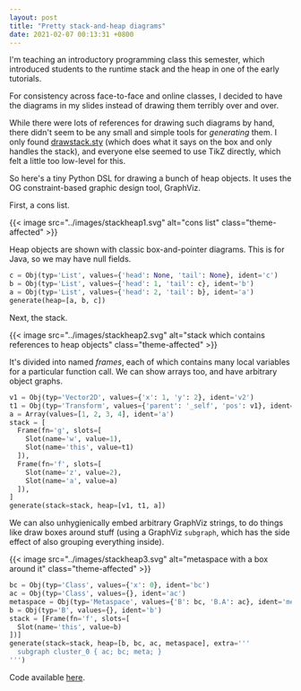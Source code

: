 ```yaml
---
layout: post
title: "Pretty stack-and-heap diagrams"
date: 2021-02-07 00:13:31 +0800
---
```


I'm teaching an introductory programming class this semester, which introduced students to the runtime stack and the heap in one of the early tutorials.

For consistency across face-to-face and online classes, I decided to have the diagrams in my slides instead of drawing them terribly over and over.

While there were lots of references for drawing such diagrams by hand, there didn't seem to be any small and simple tools for _generating_ them.
I only found [drawstack.sty](http://tug.ctan.org/tex-archive/macros/latex/contrib/drawstack/) (which does what it says on the box and only handles the stack), and everyone else seemed to use TikZ directly, which felt a little too low-level for this.

So here's a tiny Python DSL for drawing a bunch of heap objects.
It uses the OG constraint-based graphic design tool, GraphViz.

First, a cons list.

{{< image src="../images/stackheap1.svg" alt="cons list" class="theme-affected" >}}

Heap objects are shown with classic box-and-pointer diagrams. This is for Java, so we may have null fields.

```python
c = Obj(typ='List', values={'head': None, 'tail': None}, ident='c')
b = Obj(typ='List', values={'head': 1, 'tail': c}, ident='b')
a = Obj(typ='List', values={'head': 2, 'tail': b}, ident='a')
generate(heap=[a, b, c])
```

Next, the stack.

{{< image src="../images/stackheap2.svg" alt="stack which contains references to heap objects" class="theme-affected" >}}

It's divided into named _frames_, each of which contains many local variables for a particular function call.
We can show arrays too, and have arbitrary object graphs.

```python
v1 = Obj(typ='Vector2D', values={'x': 1, 'y': 2}, ident='v2')
t1 = Obj(typ='Transform', values={'parent': '_self', 'pos': v1}, ident='t1')
a = Array(values=[1, 2, 3, 4], ident='a')
stack = [
  Frame(fn='g', slots=[
    Slot(name='w', value=1),
    Slot(name='this', value=t1)
  ]),
  Frame(fn='f', slots=[
    Slot(name='z', value=2),
    Slot(name='a', value=a)
  ]),
]
generate(stack=stack, heap=[v1, t1, a])
```

We can also unhygienically embed arbitrary GraphViz strings, to do things like draw boxes around stuff (using a GraphViz `subgraph`, which has the side effect of also grouping everything inside).

{{< image src="../images/stackheap3.svg" alt="metaspace with a box around it" class="theme-affected" >}}

```python
bc = Obj(typ='Class', values={'x': 0}, ident='bc')
ac = Obj(typ='Class', values={}, ident='ac')
metaspace = Obj(typ='Metaspace', values={'B': bc, 'B.A': ac}, ident='meta')
b = Obj(typ='B', values={}, ident='b')
stack = [Frame(fn='f', slots=[
  Slot(name='this', value=b)
])]
generate(stack=stack, heap=[b, bc, ac, metaspace], extra='''
  subgraph cluster_0 { ac; bc; meta; }
''')
```

Code available [here](https://gist.github.com/dariusf/e9b1515f59e6011d566cb6acf13f45a8).
